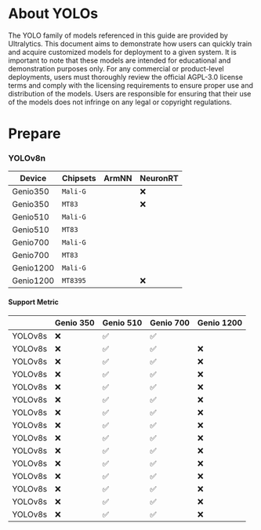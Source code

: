# About YOLOs

The YOLO family of models referenced in this guide are provided by Ultralytics. This document aims to demonstrate how users can quickly train and acquire customized models for deployment to a given system. It is important to note that these models are intended for educational and demonstration purposes only. For any commercial or product-level deployments, users must thoroughly review the official AGPL-3.0 license terms and comply with the licensing requirements to ensure proper use and distribution of the models. Users are responsible for ensuring that their use of the models does not infringe on any legal or copyright regulations.

# Prepare 

### YOLOv8n
|  Device    | Chipsets    | ArmNN |  NeuronRT<sub>  |
|------------|-------------|-------------|------------------|
| Genio350   |`Mali-G`||:x:|
| Genio350   |`MT83`  ||:x:|
| Genio510   |`Mali-G`|||
| Genio510   |`MT83`  |||
| Genio700   |`Mali-G`|||
| Genio700   |`MT83`  |||
| Genio1200  |`Mali-G`|||
| Genio1200  |`MT8395`||:x:|

#### Support Metric

|          | Genio 350          | Genio 510          | Genio 700          | Genio 1200         |
|----------|--------------------|--------------------|--------------------|--------------------|
| YOLOv8s  | :x:                | :white_check_mark: | :white_check_mark: |                 |
| YOLOv8s  | :x:                | :white_check_mark: | :white_check_mark: | :x:                |
| YOLOv8s  | :x:                | :white_check_mark: | :white_check_mark: | :x:                |
| YOLOv8s  | :x:                | :white_check_mark: | :white_check_mark: | :x:                |
| YOLOv8s  | :x:                | :white_check_mark: | :white_check_mark: | :x:                |
| YOLOv8s  | :x:                | :white_check_mark: | :white_check_mark: | :x:                |
| YOLOv8s  | :x:                | :white_check_mark: | :white_check_mark: | :x:                |
| YOLOv8s  | :x:                | :white_check_mark: | :white_check_mark: | :x:                |
| YOLOv8s  | :x:                | :white_check_mark: | :white_check_mark: | :x:                |
| YOLOv8s  | :x:                | :white_check_mark: | :white_check_mark: | :x:                |
| YOLOv8s  | :x:                | :white_check_mark: | :white_check_mark: | :x:                |
| YOLOv8s  | :x:                | :white_check_mark: | :white_check_mark: | :x:                |
| YOLOv8s  | :x:                | :white_check_mark: | :white_check_mark: | :x:                |
| YOLOv8s  | :x:                | :white_check_mark: | :white_check_mark: | :x:                |
| YOLOv8s  | :x:                | :white_check_mark: | :white_check_mark: | :x:                |
